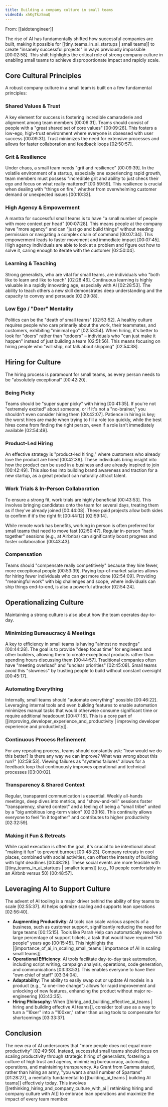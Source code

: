 ```yaml
---
title: Building a company culture in small teams
videoId: xhKgTkzSmuQ
---
```


From: [[aidotengineer]] <br/> 

The rise of AI has fundamentally shifted how successful companies are built, making it possible for [[tiny_teams_in_ai_startups | small teams]] to create "insanely successful projects" in ways previously impossible <a class="yt-timestamp" data-t="00:02:58">[00:02:58]</a>. This shift highlights the critical role of strong company culture in enabling small teams to achieve disproportionate impact and rapidly scale.

## Core Cultural Principles

A robust company culture in a small team is built on a few fundamental principles:

### Shared Values & Trust
A key element for success is fostering incredible camaraderie and alignment among team members <a class="yt-timestamp" data-t="00:06:31">[00:06:31]</a>. Teams should consist of people with a "great shared set of core values" <a class="yt-timestamp" data-t="00:09:26">[00:09:26]</a>. This fosters a low-ego, high-trust environment where everyone is obsessed with user success <a class="yt-timestamp" data-t="00:09:31">[00:09:31]</a>. Trust minimizes the need for extensive processes and allows for faster collaboration and feedback loops <a class="yt-timestamp" data-t="02:50:57">[02:50:57]</a>.

### Grit & Resilience
Under chaos, a small team needs "grit and resilience" <a class="yt-timestamp" data-t="00:09:39">[00:09:39]</a>. In the volatile environment of a startup, especially one experiencing rapid growth, team members must possess "incredible grit and ability to just check their ego and focus on what really mattered" <a class="yt-timestamp" data-t="00:59:59">[00:59:59]</a>. This resilience is crucial when dealing with "things on fire," whether from overwhelming customer demand or unexpected issues <a class="yt-timestamp" data-t="00:10:33">[00:10:33]</a>.

### High Agency & Empowerment
A mantra for successful small teams is to have "a small number of people with more context per head" <a class="yt-timestamp" data-t="00:07:28">[00:07:28]</a>. This means people at the company have "more agency" and can "just go and build things" without needing permission or navigating a complex chain of command <a class="yt-timestamp" data-t="00:07:34">[00:07:34]</a>. This empowerment leads to faster movement and immediate impact <a class="yt-timestamp" data-t="00:07:45">[00:07:45]</a>. High agency individuals are able to look at a problem and figure out how to solve it, caring enough to iterate with the customer <a class="yt-timestamp" data-t="02:50:04">[02:50:04]</a>.

### Learning & Teaching
Strong generalists, who are vital for small teams, are individuals who "both like to learn and like to teach" <a class="yt-timestamp" data-t="02:28:46">[02:28:46]</a>. Continuous learning is highly valuable in a rapidly innovating age, especially with AI <a class="yt-timestamp" data-t="02:28:53">[02:28:53]</a>. The ability to teach others a new skill demonstrates deep understanding and the capacity to convey and persuade <a class="yt-timestamp" data-t="02:29:08">[02:29:08]</a>.

### Low Ego / "Doer" Mentality
Politics can be the "death of small teams" <a class="yt-timestamp" data-t="02:53:52">[02:53:52]</a>. A healthy culture requires people who care primarily about the work, their teammates, and customers, exhibiting "minimal ego" <a class="yt-timestamp" data-t="02:53:54">[02:53:54]</a>. When hiring, it's better to look for "doers" rather than "todoers" – individuals who "can just make it happen" instead of just building a team <a class="yt-timestamp" data-t="02:51:56">[02:51:56]</a>. This means focusing on hiring people who "will ship, not talk about shipping" <a class="yt-timestamp" data-t="02:54:38">[02:54:38]</a>.

## Hiring for Culture

The hiring process is paramount for small teams, as every person needs to be "absolutely exceptional" <a class="yt-timestamp" data-t="00:42:20">[00:42:20]</a>.

### Being Picky
Teams should be "super super picky" with hiring <a class="yt-timestamp" data-t="00:41:35">[00:41:35]</a>. If you're not "extremely excited" about someone, or if it's not a "no-brainer," you shouldn't even consider hiring them <a class="yt-timestamp" data-t="00:42:07">[00:42:07]</a>. Patience in hiring is key; the worst hires are made when trying to fill a role too quickly, while the best hires come from finding the right person, even if a role isn't immediately available <a class="yt-timestamp" data-t="02:54:49">[02:54:49]</a>.

### Product-Led Hiring
An effective strategy is "product-led hiring," where customers who already love the product are hired <a class="yt-timestamp" data-t="00:42:39">[00:42:39]</a>. These individuals bring insight into how the product can be used in a business and are already inspired to join <a class="yt-timestamp" data-t="00:42:49">[00:42:49]</a>. This also ties into building brand awareness and traction for a new startup, as a great product can naturally attract talent.

### Work Trials & In-Person Collaboration
To ensure a strong fit, work trials are highly beneficial <a class="yt-timestamp" data-t="00:43:53">[00:43:53]</a>. This involves bringing candidates onto the team for several days, treating them as if they've already joined <a class="yt-timestamp" data-t="00:44:08">[00:44:08]</a>. These paid projects allow both sides to confirm if it's the right fit <a class="yt-timestamp" data-t="00:44:12">[00:44:12]</a> <a class="yt-timestamp" data-t="02:59:14">[02:59:14]</a>.

While remote work has benefits, working in person is often preferred for small teams that need to move fast <a class="yt-timestamp" data-t="02:50:47">[02:50:47]</a>. Regular in-person "hack together" sessions (e.g., at Airbnbs) can significantly boost progress and foster collaboration <a class="yt-timestamp" data-t="00:43:43">[00:43:43]</a>.

### Compensation
Teams should "compensate really competitively" because they hire fewer, more exceptional people <a class="yt-timestamp" data-t="00:53:39">[00:53:39]</a>. Paying top-of-market salaries allows for hiring fewer individuals who can get more done <a class="yt-timestamp" data-t="02:54:09">[02:54:09]</a>. Providing "meaningful work" with big challenges and scope, where individuals can ship things end-to-end, is also a powerful attractor <a class="yt-timestamp" data-t="02:54:24">[02:54:24]</a>.

## Operationalizing Culture

Maintaining a strong culture is also about how the team operates day-to-day.

### Minimizing Bureaucracy & Meetings
A key to efficiency in small teams is having "almost no meetings" <a class="yt-timestamp" data-t="00:44:28">[00:44:28]</a>. The goal is to provide "deep focus time" for engineers and other builders, allowing them to create exceptional products rather than spending hours discussing them <a class="yt-timestamp" data-t="00:44:57">[00:44:57]</a>. Traditional companies often have "meeting overload" and "unclear priorities" <a class="yt-timestamp" data-t="02:45:08">[02:45:08]</a>. Small teams avoid this "slowness" by trusting people to build without constant oversight <a class="yt-timestamp" data-t="00:45:17">[00:45:17]</a>.

### Automating Everything
Internally, small teams should "automate everything" possible <a class="yt-timestamp" data-t="00:46:22">[00:46:22]</a>. Leveraging internal tools and even building features to enable automation minimizes manual tasks that would otherwise consume significant time or require additional headcount <a class="yt-timestamp" data-t="00:47:18">[00:47:18]</a>. This is a core part of [[improving_developer_experience_and_productivity | improving developer experience and productivity]].

### Continuous Process Refinement
For any repeating process, teams should constantly ask: "how would we do this better? Is there any way we can improve? What was wrong about this run?" <a class="yt-timestamp" data-t="02:59:53">[02:59:53]</a>. Viewing failures as "systems failures" allows for a feedback loop that continuously improves operational and technical processes <a class="yt-timestamp" data-t="03:00:02">[03:00:02]</a>.

### Transparency & Shared Context
Regular, transparent communication is essential. Weekly all-hands meetings, deep dives into metrics, and "show-and-tell" sessions foster "transparency, shared context" and a feeling of being a "small tribe" united by a "big ambitious long-term vision" <a class="yt-timestamp" data-t="02:33:16">[02:33:16]</a>. This continuity allows everyone to feel "in it together" and contributes to higher productivity <a class="yt-timestamp" data-t="02:32:59">[02:32:59]</a>.

### Making it Fun & Retreats
While rapid execution is often the goal, it's crucial to be intentional about "making it fun" to prevent burnout <a class="yt-timestamp" data-t="00:48:23">[00:48:23]</a>. Company retreats in cool places, combined with social activities, can offset the intensity of building with tight deadlines <a class="yt-timestamp" data-t="00:48:28">[00:48:28]</a>. These social events are more feasible with [[tiny_teams_in_ai_startups | smaller teams]] (e.g., 10 people comfortably in an Airbnb versus 50) <a class="yt-timestamp" data-t="00:48:57">[00:48:57]</a>.

## Leveraging AI to Support Culture

The advent of AI tooling is a major driver behind the ability of tiny teams to scale <a class="yt-timestamp" data-t="02:55:37">[02:55:37]</a>. AI helps optimize scaling and supports lean operations <a class="yt-timestamp" data-t="02:56:40">[02:56:40]</a>.

*   **Augmenting Productivity**: AI tools can scale various aspects of a business, such as customer support, significantly reducing the need for large teams <a class="yt-timestamp" data-t="00:15:15">[00:15:15]</a>. Tools like Parah Help can automatically resolve a large percentage of support tickets, a task that would have required "50 people" years ago <a class="yt-timestamp" data-t="00:15:45">[00:15:45]</a>. This highlights the [[importance_of_ai_in_scaling_small_teams | importance of AI in scaling small teams]].
*   **Operational Efficiency**: AI tools facilitate day-to-day task automation, including script writing, campaign analysis, operations, code generation, and communications <a class="yt-timestamp" data-t="03:33:53">[03:33:53]</a>. This enables everyone to have their "own chief of staff" <a class="yt-timestamp" data-t="03:34:04">[03:34:04]</a>.
*   **Adaptability**: The ability to easily swap out or update AI models in a product (e.g., "a one-line change") allows for rapid improvement and unlocking of new features, enhancing the product without major re-engineering <a class="yt-timestamp" data-t="03:43:35">[03:43:35]</a>.
*   **Hiring Philosophy**: When [[hiring_and_building_effective_ai_teams | hiring and building effective AI teams]], consider tool use as a way to turn a "10xer" into a "100xer," rather than using tools to compensate for shortcomings <a class="yt-timestamp" data-t="03:33:37">[03:33:37]</a>.

## Conclusion

The new era of AI underscores that "more people does not equal more productivity" <a class="yt-timestamp" data-t="02:49:50">[02:49:50]</a>. Instead, successful small teams should focus on scaling productivity through strategic hiring of generalists, fostering a culture of high trust and agency, minimizing bureaucracy, automating operations, and maintaining transparency. As Grant from Gamma stated, rather than hiring an army, "you want a small number of Spartans" <a class="yt-timestamp" data-t="01:28:27">[01:28:27]</a>, a mentality fundamental to [[building_ai_teams | building AI teams]] effectively today. This involves [[rethinking_hiring_and_company_culture_with_ai | rethinking hiring and company culture with AI]] to embrace lean operations and maximize the impact of every team member.
